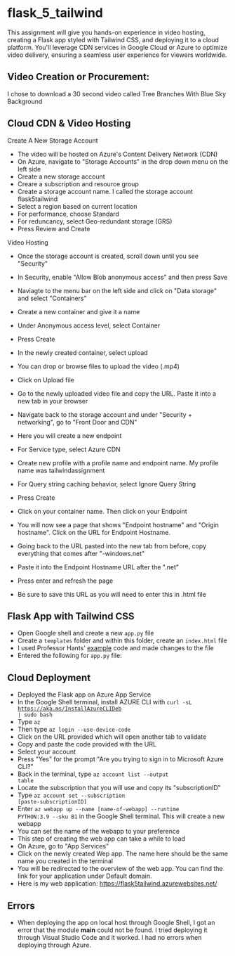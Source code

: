 # flask_5_tailwind

This assignment will give you hands-on experience in video hosting, creating a Flask app styled with Tailwind CSS, and deploying it to a cloud platform. You'll leverage CDN services in Google Cloud or Azure to optimize video delivery, ensuring a seamless user experience for viewers worldwide.

## Video Creation or Procurement:

I chose to download a 30 second video called Tree Branches With Blue Sky Background 

## Cloud CDN & Video Hosting

Create A New Storage Account
- The video will be hosted on Azure's Content Delivery Network (CDN)
- On Azure, navigate to "Storage Accounts" in the drop down menu on the left side
- Create a new storage account
- Creare a subscription and resource group 
- Create a storage account name. I called the storage account flask5tailwind
- Select a region based on current location
- For performance, choose Standard
- For reduncancy, select Geo-redundant storage (GRS)
- Press Review and Create

Video Hosting
- Once the storage account is created, scroll down until you see "Security"
- In Security, enable "Allow Blob anonymous access" and then press Save
- Naviagte to the menu bar on the left side and click on "Data storage" and select "Containers"
- Create a new container and give it a name
- Under Anonymous access level, select Container
- Press Create
- In the newly created container, select upload
- You can drop or browse files to upload the video (.mp4)
- Click on Upload file
- Go to the newly uploaded video file and copy the URL. Paste it into a new tab in your browser
- Navigate back to the storage account and under "Security + networking", go to "Front Door and CDN"
- Here you will create a new endpoint
- For Service type, select Azure CDN
- Create new profile with a profile name and endpoint name. My profile name was tailwindassignment
- For Query string caching behavior, select Ignore Query String
- Press Create
- Click on your container name. Then click on your Endpoint
- You will now see a page that shows "Endpoint hostname" and "Origin hostname". Click on the URL for Endpoint Hostname.
 

- Going back to the URL pasted into the new tab from before, copy everything that comes after "-windows.net"
- Paste it into the Endpoint Hostname URL after the ".net"
- Press enter and refresh the page
- Be sure to save this URL as you will need to enter this in .html file 

## Flask App with Tailwind CSS

- Open Google shell and create a new <code>app.py</code> file
- Create a <code>templates</code> folder and within this folder, create an <code>index.html</code> file
- I used Professor Hants' [example](https://github.com/hantswilliams/HHA_504_2023/blob/main/WK5/example_app/templates/index_tailwind.html) code and made changes to the file
- Entered the following for <code>app.py</code> file:

## Cloud Deployment

- Deployed the Flask app on Azure App Service
- In the Google Shell terminal, install AZURE CLI with <code>curl -sL https://aka.ms/InstallAzureCLIDeb | sudo bash</code>
- Type <code>az</code>
- Then type <code>az login --use-device-code</code>
- Click on the URL provided which will open another tab to validate 
- Copy and paste the code provided with the URL
- Select your account
- Press "Yes" for the prompt "Are you trying to sign in to Microsoft Azure CLI?"
- Back in the terminal, type <code>az account list --output table</code>
- Locate the subscription that you will use and copy its "subscriptionID"
- Type <code>az account set --subscription [paste-subscriptionID]</code>
- Enter <code>az webapp up --name [name-of-webapp] --runtime PYTHON:3.9 --sku B1</code> in the Google Shell terminal. This will create a new webapp
- You can set the name of the webapp to your preference 
- This step of creating the web app can take a while to load
- On Azure, go to "App Services"
- Click on the newly created Wep app. The name here should be the same name you created in the terminal
- You will be redirected to the overview of the web app. You can find the link for your application under Default domain.
- Here is my web application: https://flask5tailwind.azurewebsites.net/

## Errors
- When deploying the app on local host through Google Shell, I got an error that the module __main__ could not be found. I tried deploying it through Visual Studio Code and it worked. I had no errors when deploying through Azure. 
